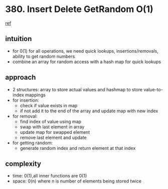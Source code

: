 # 380. Insert Delete GetRandom O(1)

[ref](https://leetcode.com/problems/insert-delete-getrandom-o1/)

## intuition

- for 0(1) for all operations, we need quick lookups, insertions/removals, ability to get random numbers
- combine an array for random access with a hash map for quick lookups

## approach

- 2 structures: array to store actual values and hashmap to store value-to-index mappings
- for insertion:
  - check if value exists in map
  - if not add it to the end of the array and update map with new index
- for removal:
  - find index of value using map
  - swap with last element in array
  - update map for swapped element
  - remove last element and update
- for getting random:
  - generate random index and return element at that index

## complexity

- time: 0(1),all inner functions are 0(1)
- space: 0(n) where n is number of elements being stored twice

